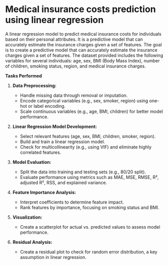 # Medical insurance costs prediction using linear regression
A linear regression model to predict medical insurance costs for individuals based on their personal attributes. It is a predictive model that can accurately estimate the insurance charges given a set of features. 
The goal is to create a predictive model that can accurately estimate the insurance charges given a set of features. The dataset provided includes the following variables for several individuals: age, sex, BMI (Body Mass Index), number of children, smoking status, region, and medical insurance charges.

**Tasks Performed**

1. **Data Preprocessing:**
   - Handle missing data through removal or imputation.
   - Encode categorical variables (e.g., sex, smoker, region) using one-hot or label encoding.
   - Scale continuous variables (e.g., age, BMI, children) for better model performance.

2. **Linear Regression Model Development:**
   - Select relevant features (age, sex, BMI, children, smoker, region).
   - Build and train a linear regression model.
   - Check for multicollinearity (e.g., using VIF) and eliminate highly correlated features.

3. **Model Evaluation:**
   - Split the data into training and testing sets (e.g., 80/20 split).
   - Evaluate performance using metrics such as MAE, MSE, RMSE, R², adjusted R², RSS, and explained variance.

4. **Feature Importance Analysis:**
   - Interpret coefficients to determine feature impact.
   - Rank features by importance, focusing on smoking status and BMI.

5. **Visualization:**
   - Create a scatterplot for actual vs. predicted values to assess model performance.

6. **Residual Analysis:**
   - Create a residual plot to check for random error distribution, a key assumption in linear regression.
